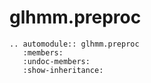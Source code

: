 # glhmm.preproc

```{eval-rst}
.. automodule:: glhmm.preproc
   :members:
   :undoc-members:
   :show-inheritance:
```
